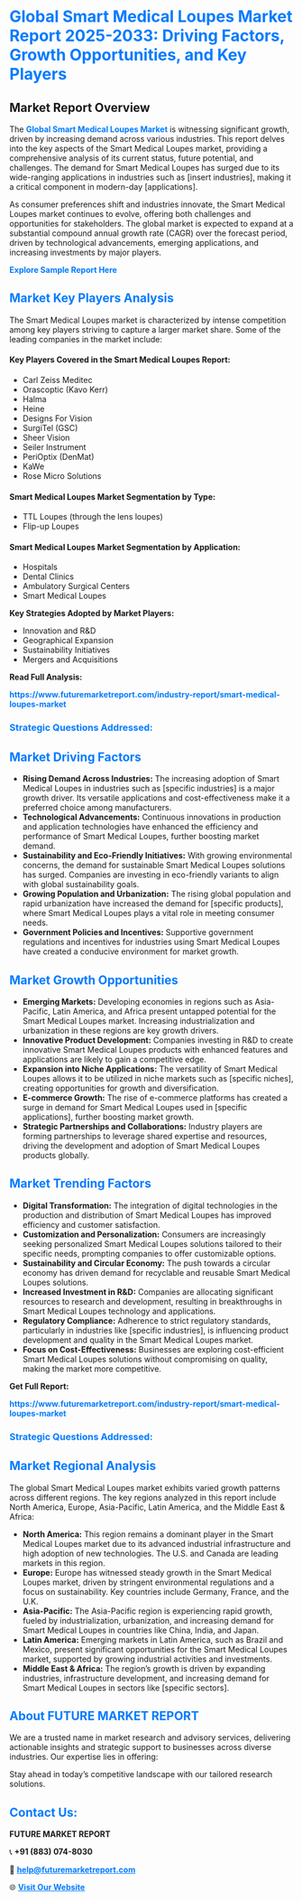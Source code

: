 <h1 style="color: #007BFF;">Global Smart Medical Loupes Market Report 2025-2033: Driving Factors, Growth Opportunities, and Key Players</h1>

<section id="overview">
<h2>Market Report Overview</h2>
<p>The <a href="https://www.futuremarketreport.com/industry-report/smart-medical-loupes-market" style="color: #007BFF; text-decoration: none;"><strong>Global Smart Medical Loupes Market</strong></a> is witnessing significant growth, driven by increasing demand across various industries. This report delves into the key aspects of the Smart Medical Loupes market, providing a comprehensive analysis of its current status, future potential, and challenges. The demand for Smart Medical Loupes has surged due to its wide-ranging applications in industries such as [insert industries], making it a critical component in modern-day [applications].</p>
<p>As consumer preferences shift and industries innovate, the Smart Medical Loupes market continues to evolve, offering both challenges and opportunities for stakeholders. The global market is expected to expand at a substantial compound annual growth rate (CAGR) over the forecast period, driven by technological advancements, emerging applications, and increasing investments by major players.</p>
</section>

<section id="overview">
<p><a href="https://www.futuremarketreport.com/request-sample/reportId=123383" style="color: #007BFF; text-decoration: none;"><strong>Explore Sample Report Here</strong></a></p>
</section>

<section id="key-players">
<h2 style="color: #007BFF;">Market Key Players Analysis</h2>
<p>The Smart Medical Loupes market is characterized by intense competition among key players striving to capture a larger market share. Some of the leading companies in the market include:</p>
<h4>Key Players Covered in the Smart Medical Loupes Report:</h4>
<ul><li>Carl Zeiss Meditec</li><li>Orascoptic (Kavo Kerr)</li><li>Halma</li><li>Heine</li><li>Designs For Vision</li><li>SurgiTel (GSC)</li><li>Sheer Vision</li><li>Seiler Instrument</li><li>PeriOptix (DenMat)</li><li>KaWe</li><li>Rose Micro Solutions</li></ul>
<h4>Smart Medical Loupes Market Segmentation by Type:</h4>
<ul><li>TTL Loupes (through the lens loupes)</li><li>Flip-up Loupes</li></ul>

<h4>Smart Medical Loupes Market Segmentation by Application:</h4>
<ul><li>Hospitals</li><li>Dental Clinics</li><li>Ambulatory Surgical Centers</li><li>Smart Medical Loupes</li></ul>
<p><strong>Key Strategies Adopted by Market Players:</strong></p>
<ul>
<li>Innovation and R&D</li>
<li>Geographical Expansion</li>
<li>Sustainability Initiatives</li>
<li>Mergers and Acquisitions</li>
</ul>
</section>

<section>
<p><strong>Read Full Analysis: </strong></p><a href="https://www.futuremarketreport.com/industry-report/smart-medical-loupes-market" style="color: #007BFF; text-decoration: none;"><strong>https://www.futuremarketreport.com/industry-report/smart-medical-loupes-market</strong></a>
<h3 style="color: #007BFF;">Strategic Questions Addressed:</h3>
</section>

<section id="driving-factors">
<h2 style="color: #007BFF;">Market Driving Factors</h2>
<ul>
<li><strong>Rising Demand Across Industries:</strong> The increasing adoption of Smart Medical Loupes in industries such as [specific industries] is a major growth driver. Its versatile applications and cost-effectiveness make it a preferred choice among manufacturers.</li>
<li><strong>Technological Advancements:</strong> Continuous innovations in production and application technologies have enhanced the efficiency and performance of Smart Medical Loupes, further boosting market demand.</li>
<li><strong>Sustainability and Eco-Friendly Initiatives:</strong> With growing environmental concerns, the demand for sustainable Smart Medical Loupes solutions has surged. Companies are investing in eco-friendly variants to align with global sustainability goals.</li>
<li><strong>Growing Population and Urbanization:</strong> The rising global population and rapid urbanization have increased the demand for [specific products], where Smart Medical Loupes plays a vital role in meeting consumer needs.</li>
<li><strong>Government Policies and Incentives:</strong> Supportive government regulations and incentives for industries using Smart Medical Loupes have created a conducive environment for market growth.</li>
</ul>
</section>

<section id="growth-opportunities">
<h2 style="color: #007BFF;">Market Growth Opportunities</h2>
<ul>
<li><strong>Emerging Markets:</strong> Developing economies in regions such as Asia-Pacific, Latin America, and Africa present untapped potential for the Smart Medical Loupes market. Increasing industrialization and urbanization in these regions are key growth drivers.</li>
<li><strong>Innovative Product Development:</strong> Companies investing in R&D to create innovative Smart Medical Loupes products with enhanced features and applications are likely to gain a competitive edge.</li>
<li><strong>Expansion into Niche Applications:</strong> The versatility of Smart Medical Loupes allows it to be utilized in niche markets such as [specific niches], creating opportunities for growth and diversification.</li>
<li><strong>E-commerce Growth:</strong> The rise of e-commerce platforms has created a surge in demand for Smart Medical Loupes used in [specific applications], further boosting market growth.</li>
<li><strong>Strategic Partnerships and Collaborations:</strong> Industry players are forming partnerships to leverage shared expertise and resources, driving the development and adoption of Smart Medical Loupes products globally.</li>
</ul>
</section>

<section id="trending-factors">
<h2 style="color: #007BFF;">Market Trending Factors</h2>
<ul>
<li><strong>Digital Transformation:</strong> The integration of digital technologies in the production and distribution of Smart Medical Loupes has improved efficiency and customer satisfaction.</li>
<li><strong>Customization and Personalization:</strong> Consumers are increasingly seeking personalized Smart Medical Loupes solutions tailored to their specific needs, prompting companies to offer customizable options.</li>
<li><strong>Sustainability and Circular Economy:</strong> The push towards a circular economy has driven demand for recyclable and reusable Smart Medical Loupes solutions.</li>
<li><strong>Increased Investment in R&D:</strong> Companies are allocating significant resources to research and development, resulting in breakthroughs in Smart Medical Loupes technology and applications.</li>
<li><strong>Regulatory Compliance:</strong> Adherence to strict regulatory standards, particularly in industries like [specific industries], is influencing product development and quality in the Smart Medical Loupes market.</li>
<li><strong>Focus on Cost-Effectiveness:</strong> Businesses are exploring cost-efficient Smart Medical Loupes solutions without compromising on quality, making the market more competitive.</li>
</ul>
</section>

<section>
<p><strong>Get Full Report: </strong></p><a href="https://www.futuremarketreport.com/industry-report/smart-medical-loupes-market" style="color: #007BFF; text-decoration: none;"><strong>https://www.futuremarketreport.com/industry-report/smart-medical-loupes-market</strong></a>
<h3 style="color: #007BFF;">Strategic Questions Addressed:</h3>
</section>


<section id="regional-analysis">
<h2 style="color: #007BFF;">Market Regional Analysis</h2>
<p>The global Smart Medical Loupes market exhibits varied growth patterns across different regions. The key regions analyzed in this report include North America, Europe, Asia-Pacific, Latin America, and the Middle East & Africa:</p>
<ul>
<li><strong>North America:</strong> This region remains a dominant player in the Smart Medical Loupes market due to its advanced industrial infrastructure and high adoption of new technologies. The U.S. and Canada are leading markets in this region.</li>
<li><strong>Europe:</strong> Europe has witnessed steady growth in the Smart Medical Loupes market, driven by stringent environmental regulations and a focus on sustainability. Key countries include Germany, France, and the U.K.</li>
<li><strong>Asia-Pacific:</strong> The Asia-Pacific region is experiencing rapid growth, fueled by industrialization, urbanization, and increasing demand for Smart Medical Loupes in countries like China, India, and Japan.</li>
<li><strong>Latin America:</strong> Emerging markets in Latin America, such as Brazil and Mexico, present significant opportunities for the Smart Medical Loupes market, supported by growing industrial activities and investments.</li>
<li><strong>Middle East & Africa:</strong> The region’s growth is driven by expanding industries, infrastructure development, and increasing demand for Smart Medical Loupes in sectors like [specific sectors].</li>
</ul>
</section>

<footer>
<h2 style="color: #007BFF;">About FUTURE MARKET REPORT</h2>
<p>We are a trusted name in market research and advisory services, delivering actionable insights and strategic support to businesses across diverse industries. Our expertise lies in offering:</p>

<p>Stay ahead in today’s competitive landscape with our tailored research solutions.</p>

<h2 style="color: #007BFF;">Contact Us:</h2>
<p><strong>FUTURE MARKET REPORT</strong></p>
<p>📞 <strong>+91 (883) 074-8030</strong></p>
<p>📧 <strong><a href="mailto:help@futuremarketreport.com" style="color: #007BFF;">help@futuremarketreport.com</a></strong></p>
<p>🌐 <strong><a href="https://www.futuremarketreport.com/" style="color: #007BFF;">Visit Our Website</a></strong></p>
</footer>
